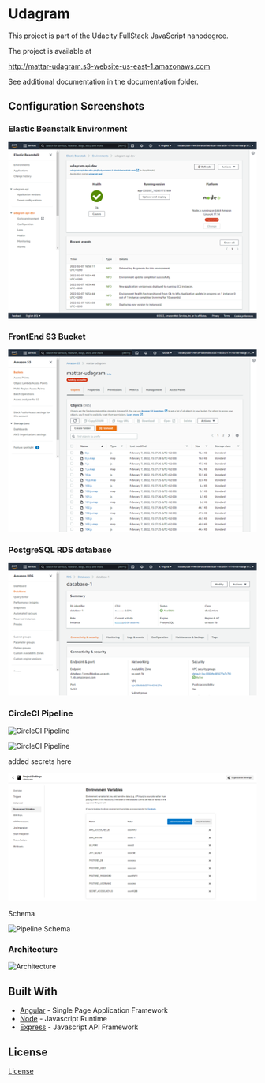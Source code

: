 # Udagram

This project is part of the Udacity FullStack JavaScript nanodegree.

The project is available at

http://mattar-udagram.s3-website-us-east-1.amazonaws.com

See additional documentation in the documentation folder.

## Configuration Screenshots

### Elastic Beanstalk Environment

![Elastic Beanstalk Environment](./screenshots/screencapture-console-aws-amazon-elasticbeanstalk-home-2022-02-07-16_56_18.png)

### FrontEnd S3 Bucket

![FrontEnd S3 Bucket](./screenshots/screencapture-s3-console-aws-amazon-s3-buckets-mattar-udagram-2022-02-07-15_31_38.png)

### PostgreSQL RDS database

![PostgreSQL RDS database](./screenshots/screencapture-console-aws-amazon-rds-home-2022-02-07-14_25_43.png)

### CircleCI Pipeline

![CircleCI Pipeline](./)

![CircleCI Pipeline](./)

added secrets here

![CircleCI Pipeline environment variables](./screenshots/screencapture-app-circleci-settings-project-github-Ahmed-Mattar-udacity-aws-environment-variables-2022-02-07-19_53_35.png)

Schema

![Pipeline Schema](./)

### Architecture

![Architecture](./)

## Built With

- [Angular](https://angular.io/) - Single Page Application Framework
- [Node](https://nodejs.org) - Javascript Runtime
- [Express](https://expressjs.com/) - Javascript API Framework

## License

[License](LICENSE.txt)
